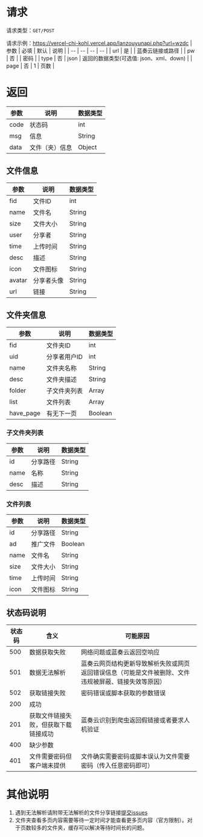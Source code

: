 # 请求
请求类型：`GET/POST`

请求示例：https://vercel-chi-kohl.vercel.app/lanzouyunapi.php?url=wzdc
| 参数 | 必填 | 默认 | 说明 |
| -- | -- | -- | -- |
| url | 是 | | 蓝奏云链接或路径 |
| pw | 否 | | 密码 |
| type | 否 | json | 返回的数据类型(可选值: json、xml、down) |
| page | 否 | 1 | 页数 |

# 返回

| 参数 | 说明 | 数据类型 |
| -- | -- | -- |
| code | 状态码 | int |
| msg | 信息 | String |
| data | 文件（夹）信息 | Object |

## 文件信息
| 参数 | 说明 | 数据类型 |
| -- | -- | -- |
| fid | 文件ID | int |
| name | 文件名 | String |
| size | 文件大小 | String |
| user | 分享者 | String |
| time | 上传时间 | String |
| desc | 描述 | String |
| icon | 文件图标 | String |
| avatar | 分享者头像 | String |
| url | 链接 | String |

## 文件夹信息
| 参数 | 说明 | 数据类型 |
| -- | -- | -- |
| fid | 文件夹ID | int |
| uid | 分享者用户ID | int |
| name | 文件夹名称 | String |
| desc | 文件夹描述 | String |
| folder | 子文件夹列表 | Array |
| list | 文件列表 | Array |
| have_page | 有无下一页 | Boolean |

### 子文件夹列表
| 参数 | 说明 | 数据类型 |
| -- | -- | -- |
| id | 分享路径 | String |
| name | 名称 | String |
| desc | 描述 | String |

### 文件列表
| 参数 | 说明 | 数据类型 |
| -- | -- | -- |
| id | 分享路径 | String |
| ad | 推广文件 | Boolean |
| name | 文件名 | String |
| size | 文件大小 | String |
| time | 上传时间 | String |
| icon | 文件图标 | String |

## 状态码说明
| 状态码 | 含义                 | 可能原因                               |
| --- | ------------------ | ---------------------------------- |
| 500 | 数据获取失败             | 网络问题或蓝奏云返回空响应                               |
| 501 | 数据无法解析             | 蓝奏云网页结构更新导致解析失败或网页返回错误信息（可能是文件被删除、文件违规被屏蔽、链接失效等原因）  |
| 502 | 获取链接失败             | 密码错误或脚本获取的参数错误                     |
| 200 | 成功                      |                                   |
| 201 | 获取文件链接失败，但获取下载链接成功 | 蓝奏云识别到爬虫返回假链接或者要求人机验证               |
| 400 | 缺少参数                 |                                   |
| 401 | 文件需要密码但客户端未提供     | 文件确实需要密码或脚本误认为文件需要密码（传入任意密码即可） |


# 其他说明
1. 遇到无法解析请附带无法解析的文件分享链接[提交issues](https://github.com/wzdc/lanzouyunapi/issues)
2. 文件夹查看多页内容需要等待一定时间才能查看更多页内容（官方限制）。对于页数较多的文件夹，缓存可以解决等待时间长的问题。

